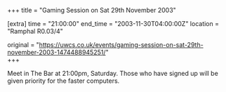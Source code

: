 +++
title = "Gaming Session on Sat 29th November 2003"

[extra]
time = "21:00:00"
end_time = "2003-11-30T04:00:00Z"
location = "Ramphal R0.03/4"

original = "https://uwcs.co.uk/events/gaming-session-on-sat-29th-november-2003-1474488945251/"    
+++

Meet in The Bar at 21:00pm, Saturday. Those who have signed up will be given priority for the faster computers.

